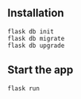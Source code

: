 ## Installation
```shell
flask db init
flask db migrate
flask db upgrade
```

## Start the app
```shell
flask run
```
